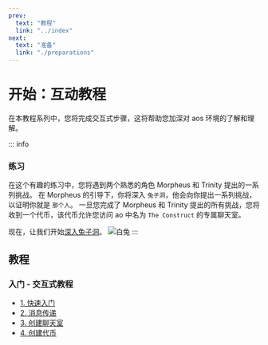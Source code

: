 ```yaml
---
prev:
  text: "教程"
  link: "../index"
next:
  text: "准备"
  link: "./preparations"
---
```


# 开始：互动教程

在本教程系列中，您将完成交互式步骤，这将帮助您加深对 aos 环境的了解和理解。

::: info

### 练习

在这个有趣的练习中，您将遇到两个熟悉的角色 Morpheus 和 Trinity 提出的一系列挑战。 在 Morpheus 的引导下，你将深入 `兔子洞`，他会向你提出一系列挑战，以证明你就是 `那个人`。 一旦您完成了 Morpheus 和 Trinity 提出的所有挑战，您将收到一个代币，该代币允许您访问 ao 中名为 `The Construct` 的专属聊天室。

现在，让我们开始[深入兔子洞](./preparations)。
![白兔](/white_rabbit_outline.svg)
:::

## 教程

### 入门 - 交互式教程

- [1. 快速入门](preparations)
- [2. 消息传递](messaging)
- [3. 创建聊天室](chatroom)
- [4. 创建代币](token)
